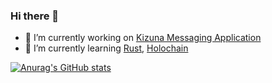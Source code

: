 ### Hi there 👋

- 🔭 I’m currently working on [Kizuna Messaging Application](https://github.com/hc-institute-japan/Kizuna)
- 🌱 I’m currently learning [Rust](https://www.rust-lang.org/), [Holochain](http://holochain.org/)

[![Anurag's GitHub stats](https://github-readme-stats.vercel.app/api?username=tatssato)](https://github.com/anuraghazra/github-readme-stats)
